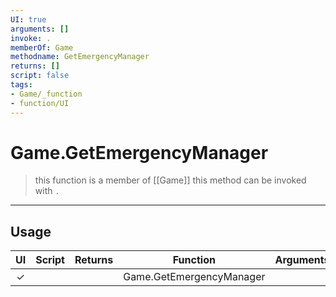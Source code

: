 ```yaml
---
UI: true
arguments: []
invoke: .
memberOf: Game
methodname: GetEmergencyManager
returns: []
script: false
tags:
- Game/_function
- function/UI
---
```

# Game.GetEmergencyManager
> this function is a member of [[Game]]
> this method can be invoked with `.`
-----
## Usage
|  UI | Script | Returns | Function | Arguments |
|:---:|:------:|-------:|:--------:|:---------|
|✓| ||Game.GetEmergencyManager||
